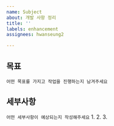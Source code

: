 ```yaml
---
name: Subject
about: 개발 사항 정리
title: ''
labels: enhancement
assignees: hwanseung2

---
```


## 목표
`어떤 목표를 가지고 작업을 진행하는지 남겨주세요`

## 세부사항
`어떤 세부사항이 예상되는지 작성해주세요`
1. 
2. 
3.
